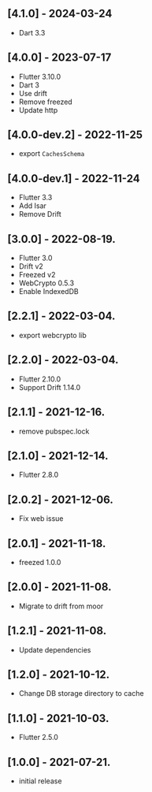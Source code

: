 ## [4.1.0] - 2024-03-24

* Dart 3.3

## [4.0.0] - 2023-07-17

* Flutter 3.10.0
* Dart 3
* Use drift
* Remove freezed
* Update http

## [4.0.0-dev.2] - 2022-11-25

* export `CachesSchema`

## [4.0.0-dev.1] - 2022-11-24

* Flutter 3.3
* Add Isar
* Remove Drift

## [3.0.0] - 2022-08-19.

* Flutter 3.0
* Drift v2
* Freezed v2
* WebCrypto 0.5.3
* Enable IndexedDB

## [2.2.1] - 2022-03-04.

* export webcrypto lib

## [2.2.0] - 2022-03-04.

* Flutter 2.10.0
* Support Drift 1.14.0

## [2.1.1] - 2021-12-16.

* remove pubspec.lock

## [2.1.0] - 2021-12-14.

* Flutter 2.8.0

## [2.0.2] - 2021-12-06.

* Fix web issue

## [2.0.1] - 2021-11-18.

* freezed 1.0.0

## [2.0.0] - 2021-11-08.

* Migrate to drift from moor

## [1.2.1] - 2021-11-08.

* Update dependencies

## [1.2.0] - 2021-10-12.

* Change DB storage directory to cache

## [1.1.0] - 2021-10-03.

* Flutter 2.5.0

## [1.0.0] - 2021-07-21.

* initial release
